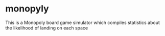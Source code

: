 # monopyly
This is a Monopoly board game simulator which compiles statistics about the likelihood of landing on each space
